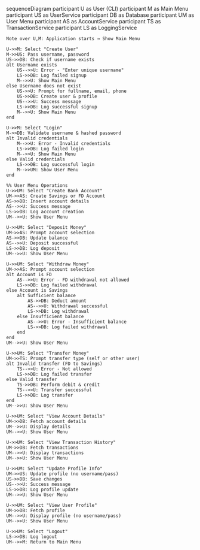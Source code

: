 sequenceDiagram
participant U as User (CLI)
participant M as Main Menu
participant US as UserService
participant DB as Database
participant UM as User Menu
participant AS as AccountService
participant TS as TransactionService
participant LS as LoggingService

    Note over U,M: Application starts → Show Main Menu

    U->>M: Select "Create User"
    M->>US: Pass username, password
    US->>DB: Check if username exists
    alt Username exists
        US-->>U: Error - "Enter unique username"
        LS->>DB: Log failed signup
        M-->>U: Show Main Menu
    else Username does not exist
        US->>U: Prompt for fullname, email, phone
        US->>DB: Create user & profile
        US-->>U: Success message
        LS->>DB: Log successful signup
        M-->>U: Show Main Menu
    end

    U->>M: Select "Login"
    M->>DB: Validate username & hashed password
    alt Invalid credentials
        M-->>U: Error - Invalid credentials
        LS->>DB: Log failed login
        M-->>U: Show Main Menu
    else Valid credentials
        LS->>DB: Log successful login
        M-->>UM: Show User Menu
    end

    %% User Menu Operations
    U->>UM: Select "Create Bank Account"
    UM->>AS: Create Savings or FD Account
    AS->>DB: Insert account details
    AS-->>U: Success message
    LS->>DB: Log account creation
    UM-->>U: Show User Menu

    U->>UM: Select "Deposit Money"
    UM->>AS: Prompt account selection
    AS->>DB: Update balance
    AS-->>U: Deposit successful
    LS->>DB: Log deposit
    UM-->>U: Show User Menu

    U->>UM: Select "Withdraw Money"
    UM->>AS: Prompt account selection
    alt Account is FD
        AS-->>U: Error - FD withdrawal not allowed
        LS->>DB: Log failed withdrawal
    else Account is Savings
        alt Sufficient balance
            AS->>DB: Deduct amount
            AS-->>U: Withdrawal successful
            LS->>DB: Log withdrawal
        else Insufficient balance
            AS-->>U: Error - Insufficient balance
            LS->>DB: Log failed withdrawal
        end
    end
    UM-->>U: Show User Menu

    U->>UM: Select "Transfer Money"
    UM->>TS: Prompt transfer type (self or other user)
    alt Invalid transfer (FD to Savings)
        TS-->>U: Error - Not allowed
        LS->>DB: Log failed transfer
    else Valid transfer
        TS->>DB: Perform debit & credit
        TS-->>U: Transfer successful
        LS->>DB: Log transfer
    end
    UM-->>U: Show User Menu

    U->>UM: Select "View Account Details"
    UM->>DB: Fetch account details
    UM-->>U: Display details
    UM-->>U: Show User Menu

    U->>UM: Select "View Transaction History"
    UM->>DB: Fetch transactions
    UM-->>U: Display transactions
    UM-->>U: Show User Menu

    U->>UM: Select "Update Profile Info"
    UM->>US: Update profile (no username/pass)
    US->>DB: Save changes
    US-->>U: Success message
    LS->>DB: Log profile update
    UM-->>U: Show User Menu

    U->>UM: Select "View User Profile"
    UM->>DB: Fetch profile
    UM-->>U: Display profile (no username/pass)
    UM-->>U: Show User Menu

    U->>UM: Select "Logout"
    LS->>DB: Log logout
    UM-->>M: Return to Main Menu
